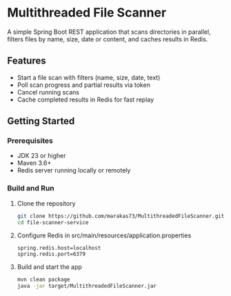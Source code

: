 # Multithreaded File Scanner

A simple Spring Boot REST application that scans directories in parallel, filters files by name, size, date or content, and caches results in Redis.

## Features

- Start a file scan with filters (name, size, date, text)  
- Poll scan progress and partial results via token  
- Cancel running scans  
- Cache completed results in Redis for fast replay  

## Getting Started

### Prerequisites

- JDK 23 or higher  
- Maven 3.6+  
- Redis server running locally or remotely  

### Build and Run

1. Clone the repository  
   ```bash
   git clone https://github.com/marakas73/MultithreadedFileScanner.git
   cd file‑scanner‑service

2. Configure Redis in src/main/resources/application.properties
   ```properties
   spring.redis.host=localhost
   spring.redis.port=6379
   
3. Build and start the app
   ```bash
   mvn clean package
   java -jar target/MultithreadedFileScanner.jar
